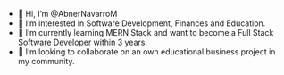 - 👋 Hi, I’m @AbnerNavarroM
- 👀 I’m interested in Software Development, Finances and Education.
- 🌱 I’m currently learning MERN Stack and want to become a Full Stack Software Developer within 3 years.
- 💞️ I’m looking to collaborate on an own educational business project in my community.

<!---
AbnerNavarroM/AbnerNavarroM is a ✨ special ✨ repository because its `README.md` (this file) appears on your GitHub profile.
You can click the Preview link to take a look at your changes.
--->
